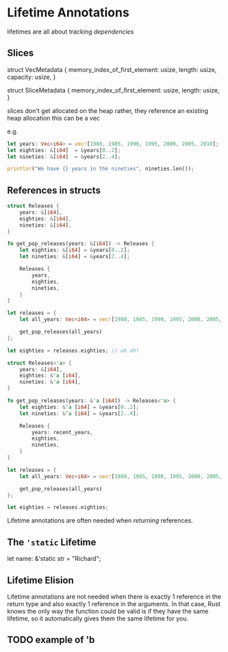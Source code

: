 # Lifetime Annotations

lifetimes are all about tracking *dependencies*

## Slices

struct VecMetadata {
    memory_index_of_first_element: usize,
    length: usize,
    capacity: usize,
}

struct SliceMetadata {
    memory_index_of_first_element: usize,
    length: usize,
}

slices don't get allocated on the heap
rather, they reference an existing heap
allocation this can be a vec

e.g.

```rust
let years: Vec<i64> = vec![1980, 1985, 1990, 1995, 2000, 2005, 2010];
let eighties: &[i64]  = &years[0..2];
let nineties: &[i64]  = &years[2..4];

println!("We have {} years in the nineties", nineties.len());
```

## References in structs

```rust
struct Releases {
    years: &[i64],
    eighties: &[i64],
    nineties: &[i64],
}

fn get_pop_releases(years: &[i64]) -> Releases {
    let eighties: &[i64] = &years[0..2];
    let nineties: &[i64] = &years[2..4];

    Releases {
        years,
        eighties,
        nineties,
    }
}

let releases = {
    let all_years: Vec<i64> = vec![1980, 1985, 1990, 1995, 2000, 2005, 2010, 2015];

    get_pop_releases(all_years)
};

let eighties = releases.eighties; // uh oh!
```

```rust
struct Releases<'a> {
    years: &[i64],
    eighties: &'a [i64],
    nineties: &'a [i64],
}

fn get_pop_releases(years: &'a [i64]) -> Releases<'a> {
    let eighties: &'a [i64] = &years[0..2];
    let nineties: &'a [i64] = &years[2..4];

    Releases {
        years: recent_years,
        eighties,
        nineties,
    }
}

let releases = {
    let all_years: Vec<i64> = vec![1980, 1985, 1990, 1995, 2000, 2005, 2010, 2015];

    get_pop_releases(all_years)
};

let eighties = releases.eighties;
```

Lifetime annotations are often needed when *returning* references.

## The `'static` Lifetime

let name: &'static str = "Richard";


## Lifetime Elision

Lifetime annotations are not needed when there is exactly 1 reference in
the return type and also exactly 1 reference in the arguments. In that case,
Rust knows the only way the function could be valid is if they have the same
lifetime, so it automatically gives them the same lifetime for you.

## TODO example of 'b
